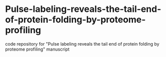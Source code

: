 # Pulse-labeling-reveals-the-tail-end-of-protein-folding-by-proteome-profiling
code repository for "Pulse labeling reveals the tail end of protein folding by proteome profiling" manuscript
